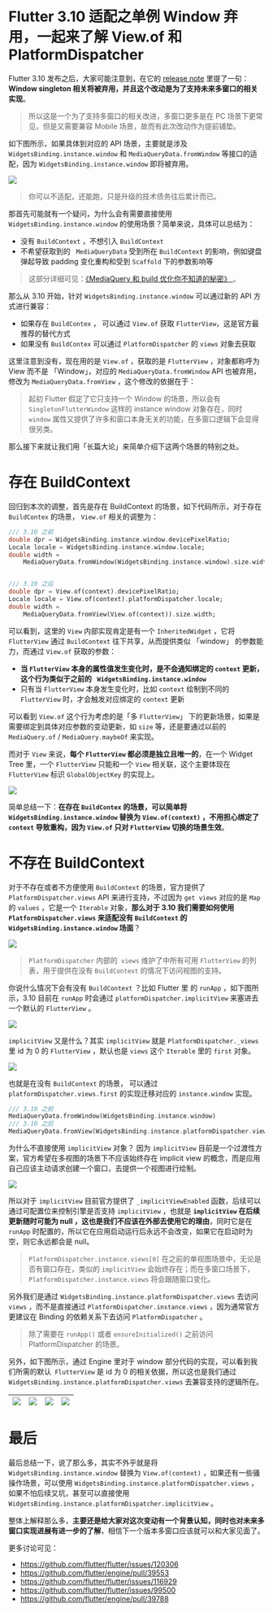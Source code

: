 # Flutter 3.10 适配之单例 Window 弃用，一起来了解  View.of 和 PlatformDispatcher

Flutter 3.10 发布之后，大家可能注意到，在它的 [release note](https://juejin.cn/post/7231565908631633979#heading-46) 里提了一句： **Window singleton 相关将被弃用，并且这个改动是为了支持未来多窗口的相关实现**。

> 所以这是一个为了支持多窗口的相关改进，多窗口更多是在 PC 场景下更常见，但是又需要兼容 Mobile 场景，故而有此次改动作为提前铺垫。

如下图所示，如果具体到对应的 API 场景，主要就是涉及 `WidgetsBinding.instance.window` 和 `MediaQueryData.fromWindow` 等接口的适配，因为   `WidgetsBinding.instance.window`  即将被弃用。

![](http://img.cdn.guoshuyu.cn/20230517_310/image1.png)

> 你可以不适配，还能跑，只是升级的技术债务往后累计而已。

那首先可能就有一个疑问，为什么会有需要直接使用  `WidgetsBinding.instance.window`  的使用场景？简单来说，具体可以总结为：

- 没有  `BuildContext` ，不想引入  `BuildContext`  
- 不希望获取到的 ` MediaQueryData`  受到所在  `BuildContext`  的影响，例如键盘弹起导致 padding 变化重构和受到 `Scaffold` 下的参数影响等

> 这部分详细可见：[《MediaQuery 和 build 优化你不知道的秘密》  ](https://juejin.cn/post/7114098725600903175)。

那么从 3.10 开始，针对  `WidgetsBinding.instance.window`  可以通过新的 API 方式进行兼容：

- 如果存在 `BuildContex`  ， 可以通过 `View.of`  获取 `FlutterView`，这是官方最推荐的替代方式
- 如果没有  `BuildContex`   可以通过 `PlatformDispatcher` 的 `views` 对象去获取

这里注意到没有，现在用的是  `View.of`  ，获取的是  `FlutterView` ，对象都称呼为 View 而不是 「Window」，对应的 `MediaQueryData.fromWindow`  API 也被弃用，修改为 `MediaQueryData.fromView` ，这个修改的依据在于：

> 起初 Flutter 假定了它只支持一个 Window 的场景，所以会有 `SingletonFlutterWindow` 这样的 instance window 对象存在，同时 `window` 属性又提供了许多和窗口本身无关的功能，在多窗口逻辑下会显得很另类。

那么接下来就让我们用「长篇大论」来简单介绍下这两个场景的特别之处。

# 存在 BuildContext

回归到本次的调整，首先是存在 BuildContext 的场景，如下代码所示，对于存在 `BuildContex`  的场景，  `View.of`  相关的调整为：

```dart
/// 3.10 之前
double dpr = WidgetsBinding.instance.window.devicePixelRatio;
Locale locale = WidgetsBinding.instance.window.locale;
double width =
    MediaQueryData.fromWindow(WidgetsBinding.instance.window).size.width;


/// 3.10 之后
double dpr = View.of(context).devicePixelRatio;
Locale locale = View.of(context).platformDispatcher.locale;
double width =
    MediaQueryData.fromView(View.of(context)).size.width;

```

可以看到，这里的  `View`  内部实现肯定是有一个  `InheritedWidget`  ，它将  `FlutterView`  通过 `BuildContext` 往下共享，从而提供类似 「window」 的参数能力，而通过   `View.of`   获取的参数：

- **当 `FlutterView` 本身的属性值发生变化时，是不会通知绑定的 `context` 更新，这个行为类似于之前的  ` WidgetsBinding.instance.window`**
- 只有当  `FlutterView` 本身发生变化时，比如  `context`  绘制到不同的  `FlutterView` 时，才会触发对应绑定的 `context` 更新

可以看到    `View.of`    这个行为考虑的是「多   `FlutterView`」  下的更新场景，如果是需要绑定到具体对应参数的变动更新，如  `size`  等，还是要通过以前的 `MediaQuery.of` / `MediaQuery.maybeOf`   来实现。

而对于  `View` 来说，**每个 `FlutterView`  都必须是独立且唯一的**，在一个 Widget Tree 里，一个  `FlutterView`   只能和一个 `View` 相关联，这个主要体现在   `FlutterView`   标识   `GlobalObjectKey`   的实现上。

![](http://img.cdn.guoshuyu.cn/20230517_310/image2.png)

简单总结一下：**在存在 `BuildContex`  的场景，可以简单将 `WidgetsBinding.instance.window` 替换为 `View.of(context)` ，不用担心绑定了 `context` 导致重构，因为   `View.of`     只对   `FlutterView`  切换的场景生效**。

# 不存在 BuildContext

对于不存在或者不方便使用 `BuildContext` 的场景，官方提供了  `PlatformDispatcher.views`   API 来进行支持，不过因为 `get views` 对应的是 `Map` 的 `values` ，它是一个 `Iterable` 对象，**那么对于 3.10 我们需要如何使用   `PlatformDispatcher.views`   来适配没有 `BuildContext` 的  `WidgetsBinding.instance.window`  场面**？

![](http://img.cdn.guoshuyu.cn/20230517_310/image3.png)

> `PlatformDispatcher`  内部的` views` 维护了中所有可用 `FlutterView` 的列表，用于提供在没有  `BuildContext`  的情况下访问视图的支持。

你说什么情况下会有没有   `BuildContext`  ？比如 Flutter 里 的 `runApp` ，如下图所示，3.10 目前在  `runApp`  时会通过 `platformDispatcher.implicitView` 来塞进去一个默认的 `FlutterView` 。

![](http://img.cdn.guoshuyu.cn/20230517_310/image4.png)

`implicitView` 又是什么？其实 `implicitView`  就是 `PlatformDispatcher._views`  里 id 为 0 的  `FlutterView` ，默认也是 `views` 这个  `Iterable`  里的 `first` 对象。

![](http://img.cdn.guoshuyu.cn/20230517_310/image5.png)

也就是在没有  `BuildContext`  的场景， 可以通过 `platformDispatcher.views.first` 的实现迁移对应的  `instance.window` 实现。

```dart
/// 3.10 之前
MediaQueryData.fromWindow(WidgetsBinding.instance.window)
/// 3.10 之后
MediaQueryData.fromView(WidgetsBinding.instance.platformDispatcher.views.first)
```

为什么不直接使用  `implicitView`   对象？ 因为   `implicitView`   目前是一个过渡性方案，官方希望在多视图的场景下不应该始终存在  implicit view 的概念，而是应用自己应该主动请求创建一个窗口，去提供一个视图进行绘制。

![](http://img.cdn.guoshuyu.cn/20230517_310/image6.png)

所以对于 `implicitView`    目前官方提供了  `_implicitViewEnabled`   函数，后续可以通过可配置位来控制引擎是否支持  `implicitView`   ，也就是 **`implicitView` 在后续更新随时可能为 null ，这也是我们不应该在外部去使用它的理由**，同时它是在  `runApp` 时配置的，所以它在应用启动运行后永远不会改变，如果它在启动时为空，则它永远都会是 null。

> `PlatformDispatcher.instance.views[0]`  在之前的单视图场景中，无论是否有窗口存在，类似的 `implicitView` 会始终存在；而在多窗口场景下，`PlatformDispatcher.instance.views` 将会跟随窗口变化。

另外我们是通过 `WidgetsBinding.instance.platformDispatcher.views` 去访问  `views` ，而不是直接通过 `PlatformDispatcher.instance.views`  ，因为通常官方更建议在 Binding 的依赖关系下去访问  `PlatformDispatcher` 。

> 除了需要在 `runApp()` 或者 `ensureInitialized()` 之前访问 PlatformDispatcher 的场景。

另外，如下图所示，通过 Engine 里对于 window 部分代码的实现，可以看到我们所需的默认` FlutterView` 是 id 为 0 的相关依据，所以这也是我们通过  `WidgetsBinding.instance.platformDispatcher.views`  去兼容支持的逻辑所在。

| ![](http://img.cdn.guoshuyu.cn/20230517_310/image7.png) | ![](http://img.cdn.guoshuyu.cn/20230517_310/image8.png) | ![](http://img.cdn.guoshuyu.cn/20230517_310/image9.png) | ![](http://img.cdn.guoshuyu.cn/20230517_310/image10.png) |
| ------------------------------------------------------- | ------------------------------------------------------- | ------------------------------------------------------- | -------------------------------------------------------- |



# 最后

最后总结一下，说了那么多，其实不外乎就是将 `WidgetsBinding.instance.window` 替换为 `View.of(context)` ，如果还有一些骚操作场景，可以使用  `WidgetsBinding.instance.platformDispatcher.views`  ，如果不怕后续又坑，甚至可以直接使用   `WidgetsBinding.instance.platformDispatcher.implicitView`  。

整体上解释那么多，**主要还是给大家对这次变动有一个背景认知，同时也对未来多窗口实现进展有进一步的了解**，相信下一个版本多窗口应该就可以和大家见面了。

更多讨论可见：

- https://github.com/flutter/flutter/issues/120306
- https://github.com/flutter/engine/pull/39553
- https://github.com/flutter/flutter/issues/116929
- https://github.com/flutter/flutter/issues/99500
- https://github.com/flutter/engine/pull/39788